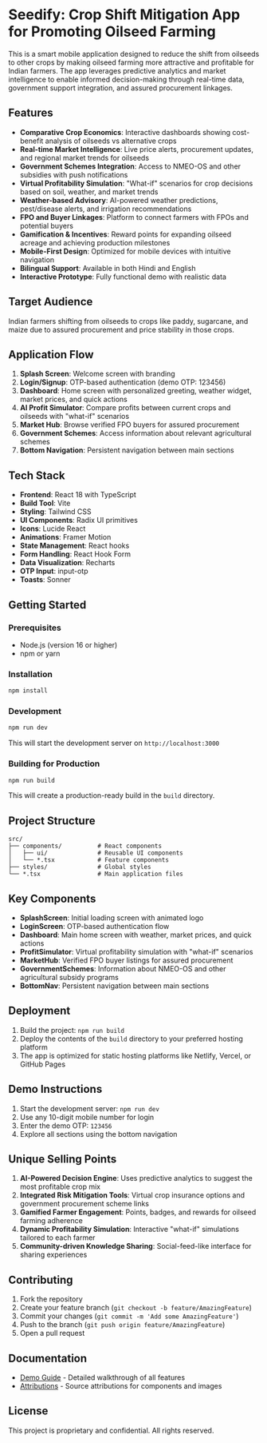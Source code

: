 # Seedify: Crop Shift Mitigation App for Promoting Oilseed Farming

This is a smart mobile application designed to reduce the shift from oilseeds to other crops by making oilseed farming more attractive and profitable for Indian farmers. The app leverages predictive analytics and market intelligence to enable informed decision-making through real-time data, government support integration, and assured procurement linkages.

## Features

- **Comparative Crop Economics**: Interactive dashboards showing cost-benefit analysis of oilseeds vs alternative crops
- **Real-time Market Intelligence**: Live price alerts, procurement updates, and regional market trends for oilseeds
- **Government Schemes Integration**: Access to NMEO-OS and other subsidies with push notifications
- **Virtual Profitability Simulation**: "What-if" scenarios for crop decisions based on soil, weather, and market trends
- **Weather-based Advisory**: AI-powered weather predictions, pest/disease alerts, and irrigation recommendations
- **FPO and Buyer Linkages**: Platform to connect farmers with FPOs and potential buyers
- **Gamification & Incentives**: Reward points for expanding oilseed acreage and achieving production milestones
- **Mobile-First Design**: Optimized for mobile devices with intuitive navigation
- **Bilingual Support**: Available in both Hindi and English
- **Interactive Prototype**: Fully functional demo with realistic data

## Target Audience

Indian farmers shifting from oilseeds to crops like paddy, sugarcane, and maize due to assured procurement and price stability in those crops.

## Application Flow

1. **Splash Screen**: Welcome screen with branding
2. **Login/Signup**: OTP-based authentication (demo OTP: 123456)
3. **Dashboard**: Home screen with personalized greeting, weather widget, market prices, and quick actions
4. **AI Profit Simulator**: Compare profits between current crops and oilseeds with "what-if" scenarios
5. **Market Hub**: Browse verified FPO buyers for assured procurement
6. **Government Schemes**: Access information about relevant agricultural schemes
7. **Bottom Navigation**: Persistent navigation between main sections

## Tech Stack

- **Frontend**: React 18 with TypeScript
- **Build Tool**: Vite
- **Styling**: Tailwind CSS
- **UI Components**: Radix UI primitives
- **Icons**: Lucide React
- **Animations**: Framer Motion
- **State Management**: React hooks
- **Form Handling**: React Hook Form
- **Data Visualization**: Recharts
- **OTP Input**: input-otp
- **Toasts**: Sonner

## Getting Started

### Prerequisites

- Node.js (version 16 or higher)
- npm or yarn

### Installation

```bash
npm install
```

### Development

```bash
npm run dev
```

This will start the development server on `http://localhost:3000`

### Building for Production

```bash
npm run build
```

This will create a production-ready build in the `build` directory.

## Project Structure

```
src/
├── components/          # React components
│   ├── ui/              # Reusable UI components
│   └── *.tsx            # Feature components
├── styles/              # Global styles
└── *.tsx                # Main application files
```

## Key Components

- **SplashScreen**: Initial loading screen with animated logo
- **LoginScreen**: OTP-based authentication flow
- **Dashboard**: Main home screen with weather, market prices, and quick actions
- **ProfitSimulator**: Virtual profitability simulation with "what-if" scenarios
- **MarketHub**: Verified FPO buyer listings for assured procurement
- **GovernmentSchemes**: Information about NMEO-OS and other agricultural subsidy programs
- **BottomNav**: Persistent navigation between main sections

## Deployment

1. Build the project: `npm run build`
2. Deploy the contents of the `build` directory to your preferred hosting platform
3. The app is optimized for static hosting platforms like Netlify, Vercel, or GitHub Pages


## Demo Instructions

1. Start the development server: `npm run dev`
2. Use any 10-digit mobile number for login
3. Enter the demo OTP: `123456`
4. Explore all sections using the bottom navigation

## Unique Selling Points

1. **AI-Powered Decision Engine**: Uses predictive analytics to suggest the most profitable crop mix
2. **Integrated Risk Mitigation Tools**: Virtual crop insurance options and government procurement scheme links
3. **Gamified Farmer Engagement**: Points, badges, and rewards for oilseed farming adherence
4. **Dynamic Profitability Simulation**: Interactive "what-if" simulations tailored to each farmer
5. **Community-driven Knowledge Sharing**: Social-feed-like interface for sharing experiences

## Contributing

1. Fork the repository
2. Create your feature branch (`git checkout -b feature/AmazingFeature`)
3. Commit your changes (`git commit -m 'Add some AmazingFeature'`)
4. Push to the branch (`git push origin feature/AmazingFeature`)
5. Open a pull request

## Documentation

- [Demo Guide](./src/DEMO_GUIDE.md) - Detailed walkthrough of all features
- [Attributions](./src/Attributions.md) - Source attributions for components and images

## License

This project is proprietary and confidential. All rights reserved.